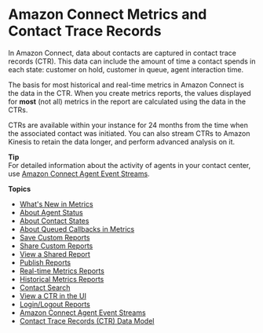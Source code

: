 # Amazon Connect Metrics and Contact Trace Records<a name="amazon-connect-metrics"></a>

In Amazon Connect, data about contacts are captured in contact trace records \(CTR\)\. This data can include the amount of time a contact spends in each state: customer on hold, customer in queue, agent interaction time\. 

The basis for most historical and real\-time metrics in Amazon Connect is the data in the CTR\. When you create metrics reports, the values displayed for **most** \(not all\) metrics in the report are calculated using the data in the CTRs\. 

CTRs are available within your instance for 24 months from the time when the associated contact was initiated\. You can also stream CTRs to Amazon Kinesis to retain the data longer, and perform advanced analysis on it\.

**Tip**  
For detailed information about the activity of agents in your contact center, use [Amazon Connect Agent Event Streams](agent-event-streams.md)\.

**Topics**
+ [What's New in Metrics](upcoming-changes.md)
+ [About Agent Status](metrics-agent-status.md)
+ [About Contact States](about-contact-states.md)
+ [About Queued Callbacks in Metrics](about-queued-callbacks.md)
+ [Save Custom Reports](save-reports.md)
+ [Share Custom Reports](share-reports.md)
+ [View a Shared Report](view-a-shared-report.md)
+ [Publish Reports](publish-reports.md)
+ [Real\-time Metrics Reports](real-time-metrics-reports.md)
+ [Historical Metrics Reports](historical-metrics.md)
+ [Contact Search](contact-search.md)
+ [View a CTR in the UI](sample-ctr.md)
+ [Login/Logout Reports](login-logout-reports.md)
+ [Amazon Connect Agent Event Streams](agent-event-streams.md)
+ [Contact Trace Records \(CTR\) Data Model](ctr-data-model.md)